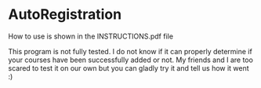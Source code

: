 # AutoRegistration
How to use is shown in the INSTRUCTIONS.pdf file

This program is not fully tested. I do not know if it can properly determine if your courses have been successfully added or not.
My friends and I are too scared to test it on our own but you can gladly try it and tell us how it went :)
